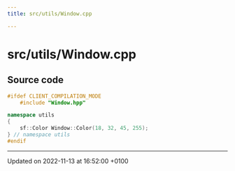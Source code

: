 ```yaml
---
title: src/utils/Window.cpp

---
```


# src/utils/Window.cpp






## Source code

```cpp
#ifdef CLIENT_COMPILATION_MODE
    #include "Window.hpp"

namespace utils
{
    sf::Color Window::Color(18, 32, 45, 255);
} // namespace utils
#endif
```


-------------------------------

Updated on 2022-11-13 at 16:52:00 +0100
